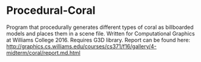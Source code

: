 # Procedural-Coral

Program that procedurally generates different types of coral as billboarded models and places them in a scene file. Written for Computational Graphics at Williams College 2016.
Requires G3D library. 
Report can be found here: http://graphics.cs.williams.edu/courses/cs371/f16/gallery/4-midterm/coral/report.md.html
